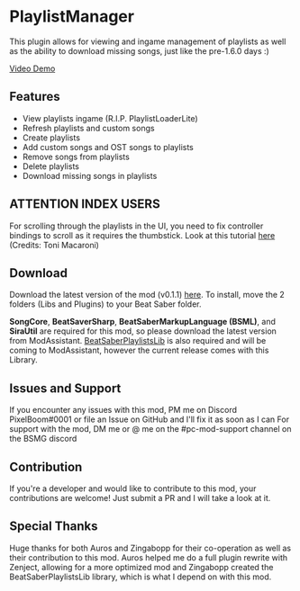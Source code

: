 # PlaylistManager
This plugin allows for viewing and ingame management of playlists as well as the ability to download missing songs, just like the pre-1.6.0 days :)

[Video Demo](https://twitter.com/PixelB00m/status/1343389515004715008)

## Features
- View playlists ingame (R.I.P. PlaylistLoaderLite)
- Refresh playlists and custom songs
- Create playlists
- Add custom songs and OST songs to playlists
- Remove songs from playlists
- Delete playlists
- Download missing songs in playlists

## ATTENTION INDEX USERS
For scrolling through the playlists in the UI, you need to fix controller bindings to scroll as it requires the thumbstick. Look at this tutorial [here](https://www.youtube.com/watch?v=Bb4YKwmYvWk&feature=youtu.be) (Credits: Toni Macaroni)

## Download
Download the latest version of the mod (v0.1.1) [here](https://github.com/rithik-b/PlaylistManager/releases/tag/0.1.1 "here").
To install, move the 2 folders (Libs and Plugins) to your Beat Saber folder.

**SongCore**, **BeatSaverSharp**, **BeatSaberMarkupLanguage (BSML)**, and **SiraUtil** are required for this mod, so please download the latest version from ModAssistant.
[BeatSaberPlaylistsLib](https://github.com/Zingabopp/BeatSaberPlaylistsLib) is also required and will be coming to ModAssistant, however the current release comes with this Library.

## Issues and Support
If you encounter any issues with this mod, PM me on Discord PixelBoom#0001 or file an Issue on GitHub and I'll fix it as soon as I can For support with the mod, DM me or @ me on the #pc-mod-support channel on the BSMG discord

## Contribution
If you're a developer and would like to contribute to this mod, your contributions are welcome! Just submit a PR and I will take a look at it.

## Special Thanks
Huge thanks for both Auros and Zingabopp for their co-operation as well as their contribution to this mod.
Auros helped me do a full plugin rewrite with Zenject, allowing for a more optimized mod and Zingabopp created the BeatSaberPlaylistsLib library, which is what I depend on with this mod.

